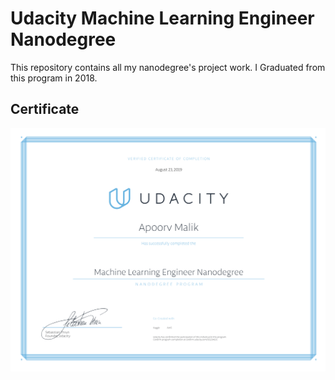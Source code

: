 # Udacity Machine Learning Engineer Nanodegree

This repository contains all my nanodegree's project work. I Graduated from this program in 2018.

## Certificate

![](ml_udacity_certificate.png)
